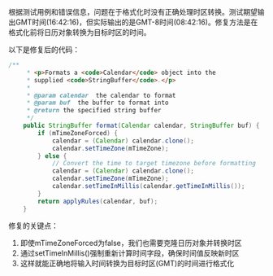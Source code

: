 根据测试用例和错误信息，问题在于格式化时没有正确处理时区转换。测试期望输出GMT时间(16:42:16)，但实际输出的是GMT-8时间(08:42:16)。修复方法是在格式化前将日历对象转换为目标时区的时间。

以下是修复后的代码：

```java
/**
     * <p>Formats a <code>Calendar</code> object into the
     * supplied <code>StringBuffer</code>.</p>
     * 
     * @param calendar  the calendar to format
     * @param buf  the buffer to format into
     * @return the specified string buffer
     */
    public StringBuffer format(Calendar calendar, StringBuffer buf) {
        if (mTimeZoneForced) {
            calendar = (Calendar) calendar.clone();
            calendar.setTimeZone(mTimeZone);
        } else {
            // Convert the time to target timezone before formatting
            calendar = (Calendar) calendar.clone();
            calendar.setTimeZone(mTimeZone);
            calendar.setTimeInMillis(calendar.getTimeInMillis());
        }
        return applyRules(calendar, buf);
    }
```

修复的关键点：
1. 即使mTimeZoneForced为false，我们也需要克隆日历对象并转换时区
2. 通过setTimeInMillis()强制重新计算时间字段，确保时间值反映新时区
3. 这样就能正确地将输入时间转换为目标时区(GMT)的时间进行格式化